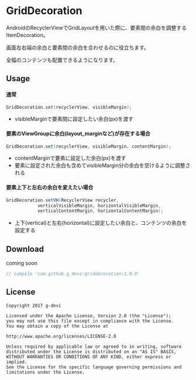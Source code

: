# GridDecoration
AndroidのRecyclerViewでGridLayoutを用いた際に、要素間の余白を調整するItemDecoration。


画面左右端の余白と要素間の余白を合わせるのに役立ちます。

全幅のコンテンツも配置できるようになります。  


Usage
-----

#### 通常
```java
GridDecoration.set(recyclerView, visibleMargin);
```
* visibleMarginで要素間に設定したい余白(px)を渡す

#### 要素のViewGroupに余白(layout_marginなど)が存在する場合
```java
GridDecoration.set(recyclerView, visibleMargin, contentMargin);
```
* contentMarginで要素に設定した余白(px)を渡す
* 要素に設定された余白も含めてvisibleMargin分の余白を空けるように調整される

#### 要素上下と左右の余白を変えたい場合
```java
GridDecoration.setVH(RecyclerView recycler,
            verticalVisibleMargin, horizontalVisibleMargin,
            verticalContentMargin, horizontalContentMargin);
```
* 上下(vertical)と左右(horizontal)に設定したい余白と、コンテンツの余白を設定する



Download
--------

coming soon

```groovy
// compile 'com.github.g_devi:griddecoration:1.0.0'
```


License
-------

    Copyright 2017 g-devi

    Licensed under the Apache License, Version 2.0 (the "License");
    you may not use this file except in compliance with the License.
    You may obtain a copy of the License at

    http://www.apache.org/licenses/LICENSE-2.0

    Unless required by applicable law or agreed to in writing, software
    distributed under the License is distributed on an "AS IS" BASIS,
    WITHOUT WARRANTIES OR CONDITIONS OF ANY KIND, either express or implied.
    See the License for the specific language governing permissions and
    limitations under the License.
